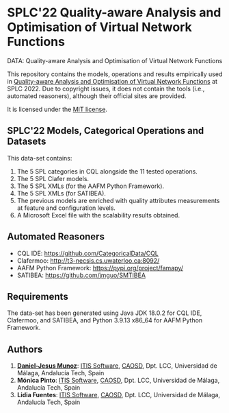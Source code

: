# SPLC'22 Quality-aware Analysis and Optimisation of Virtual Network Functions

DATA: Quality-aware Analysis and Optimisation of Virtual Network Functions

This repository contains the models, operations and results empirically used in [Quality-aware Analysis and Optimisation of Virtual Network Functions](https://doi.org/10.1145/3546932.3547007) at SPLC 2022.
Due to copyright issues, it does not contain the tools (i.e., automated reasoners), although their official sites are provided.

It is licensed under the [MIT license](https://github.com/danieljmg/SPLC22/blob/main/LICENSE).


## SPLC'22 Models, Categorical Operations and Datasets

This data-set contains:

1. The 5 SPL categories in CQL alongside the 11 tested operations.
2. The 5 SPL Clafer models.
3. The 5 SPL XMLs (for the AAFM Python Framework).
4. The 5 SPL XMLs (for SATIBEA).
5. The previous models are enriched with quality attributes measurements at feature and configuration levels.
6. A Microsoft Excel file with the scalability results obtained.


## Automated Reasoners

- CQL IDE: https://github.com/CategoricalData/CQL
- Clafermoo: http://t3-necsis.cs.uwaterloo.ca:8092/
- AAFM Python Framework: https://pypi.org/project/famapy/
- SATIBEA: https://github.com/jmguo/SMTIBEA


## Requirements

The data-set has been generated using Java JDK 18.0.2 for CQL IDE, Clafermoo, and SATIBEA, and Python 3.9.13 x86_64 for AAFM Python Framework.

## Authors

1. **[Daniel-Jesus Munoz](https://github.com/danieljmg)**: [ITIS Software](https://www.uma.es/institutos-uma/info/118460/instituto-de-tecnologias-e-ingenieria-del-software/), [CAOSD](http://caosd.lcc.uma.es/), Dpt. LCC, Universidad de Málaga, Andalucía Tech, Spain
2. **Mónica Pinto**: [ITIS Software](https://www.uma.es/institutos-uma/info/118460/instituto-de-tecnologias-e-ingenieria-del-software/), [CAOSD](http://caosd.lcc.uma.es/), Dpt. LCC, Universidad de Málaga, Andalucía Tech, Spain
3. **Lidia Fuentes**: [ITIS Software](https://www.uma.es/institutos-uma/info/118460/instituto-de-tecnologias-e-ingenieria-del-software/), [CAOSD](http://caosd.lcc.uma.es/), Dpt. LCC, Universidad de Málaga, Andalucía Tech, Spain
